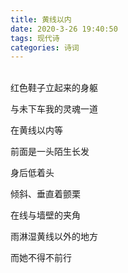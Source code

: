 ```yaml
---
title: 黄线以内
date: 2020-3-26 19:40:50
tags: 现代诗
categories: 诗词
---
```


<br>红色鞋子立起来的身躯

与未下车我的灵魂一道

在黄线以内等



前面是一头陌生长发

身后低着头

倾斜、垂直着颤栗

在线与墙壁的夹角



雨淋湿黄线以外的地方

而她不得不前行